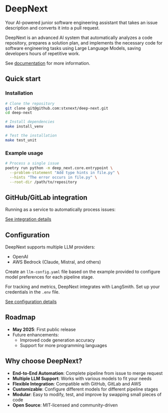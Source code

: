 # DeepNext

Your AI-powered junior software engineering assistant that takes an issue description and converts it into a pull request.

DeepNext is an advanced AI system that automatically analyzes a code repository, prepares a solution plan, and implements the necessary code for software engineering tasks using Large Language Models, saving developers hours of repetitive work.

See [documentation](stxnext.github.io/deep-next) for more information.

## Quick start

### Installation

```bash
# Clone the repository
git clone git@github.com:stxnext/deep-next.git
cd deep-next

# Install dependencies
make install_venv

# Test the installation
make test_unit
```

### Example usage

```bash
# Process a single issue
poetry run python -m deep_next.core.entrypoint \
  --problem-statement "Add type hints in file.py" \
  --hints "The error occurs in file.py" \
  --root-dir /path/to/repository
```

## GitHub/GitLab integration

Running as a service to automatically process issues:

[See integration details](https://stxnext.github.io/deep-next/integration.html)

## Configuration

DeepNext supports multiple LLM providers:
- OpenAI
- AWS Bedrock (Claude, Mistral, and others)

Create an `llm-config.yaml` file based on the example provided to configure model preferences for each pipeline stage.

For tracking and metrics, DeepNext integrates with LangSmith. Set up your credentials in the `.env` file.

[See configuration details](https://stxnext.github.io/deep-next/configuration.html)

## Roadmap

- **May 2025**: First public release
- Future enhancements:
  - Improved code generation accuracy
  - Support for more programming languages

## Why choose DeepNext?

- **End-to-End Automation**: Complete pipeline from issue to merge request
- **Multiple LLM Support**: Works with various models to fit your needs
- **Flexible Integration**: Compatible with GitHub, GitLab and AWS
- **Customizable**: Configure different models for different pipeline stages
- **Modular**: Easy to modify, test, and improve by swapping small pieces of code
- **Open Source**: MIT-licensed and community-driven
